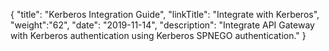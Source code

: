 {
    "title": "Kerberos Integration Guide",
    "linkTitle": "Integrate with Kerberos",
    "weight":"62",
    "date": "2019-11-14",
    "description": "Integrate API Gateway with Kerberos authentication using Kerberos SPNEGO authentication."
}
